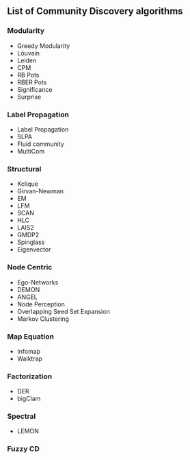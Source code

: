 ## List of Community Discovery algorithms

### Modularity

- Greedy Modularity
- Louvain
- Leiden
- CPM
- RB Pots
- RBER Pots
- Significance
- Surprise

### Label Propagation

- Label Propagation
- SLPA
- Fluid community
- MultiCom

### Structural

- Kclique
- Girvan-Newman
- EM
- LFM
- SCAN
- HLC
- LAIS2
- GMDP2
- Spinglass
- Eigenvector

### Node Centric

- Ego-Networks
- DEMON
- ANGEL
- Node Perception 
- Overlapping Seed Set Expansion
- Markov Clustering

### Map Equation

- Infomap
- Walktrap

### Factorization

- DER
- bigClam

### Spectral
 
- LEMON

### Fuzzy CD
